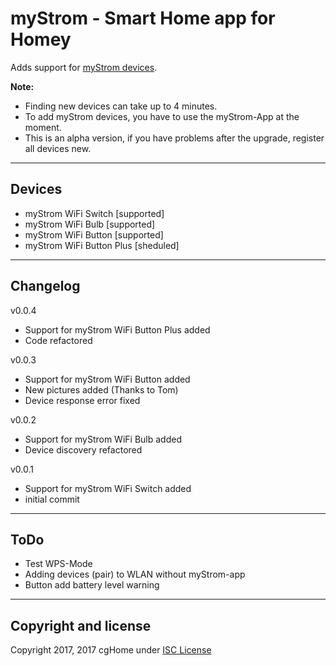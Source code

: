 # myStrom - Smart Home app for Homey

Adds support for [myStrom devices](https://mystrom.ch/smart-home/).

**Note:**

* Finding new devices can take up to 4 minutes.
* To add myStrom devices, you have to use the myStrom-App at the moment.
* This is an alpha version, if you have problems after the upgrade, register all devices new.

---

## Devices

* myStrom WiFi Switch       [supported]
* myStrom WiFi Bulb         [supported]
* myStrom WiFi Button       [supported]
* myStrom WiFi Button Plus  [sheduled]

---

## Changelog

v0.0.4

* Support for myStrom WiFi Button Plus added
* Code refactored

v0.0.3

* Support for myStrom WiFi Button added
* New pictures added (Thanks to Tom)
* Device response error fixed

v0.0.2

* Support for myStrom WiFi Bulb added
* Device discovery refactored

v0.0.1

* Support for myStrom WiFi Switch added
* initial commit

---

## ToDo

* Test WPS-Mode
* Adding devices (pair) to WLAN without myStrom-app
* Button add battery level warning

---

## Copyright and license

Copyright 2017, 2017 cgHome under [ISC License](LICENSE)